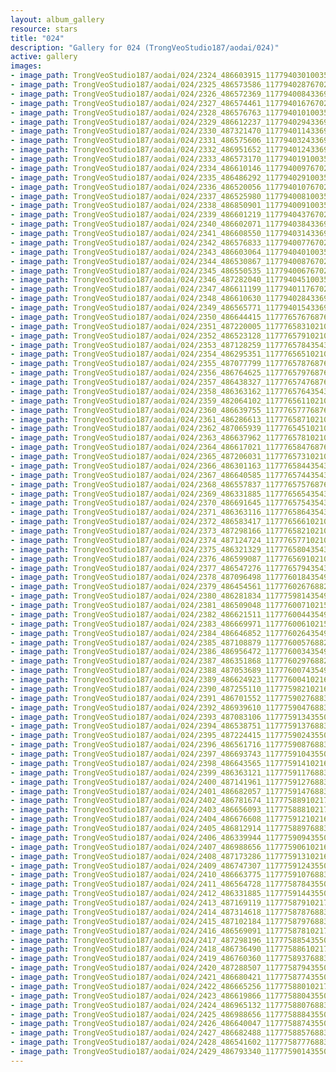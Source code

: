 ```yaml
---
layout: album_gallery
resource: stars
title: "024"
description: "Gallery for 024 (TrongVeoStudio187/aodai/024)"
active: gallery
images:
- image_path: TrongVeoStudio187/aodai/024/2324_486603915_1177940301003575_5597568047655841344_n.jpg
- image_path: TrongVeoStudio187/aodai/024/2325_486573586_1177940287670243_1465414400551619343_n.jpg
- image_path: TrongVeoStudio187/aodai/024/2326_486572369_1177940084336930_7983460558975549696_n.jpg
- image_path: TrongVeoStudio187/aodai/024/2327_486574461_1177940167670255_1784164913316282117_n.jpg
- image_path: TrongVeoStudio187/aodai/024/2328_486576763_1177940101003595_4783949465008454912_n.jpg
- image_path: TrongVeoStudio187/aodai/024/2329_486612237_1177940294336909_5548477104910585784_n.jpg
- image_path: TrongVeoStudio187/aodai/024/2330_487321470_1177940114336927_8547086191637303641_n.jpg
- image_path: TrongVeoStudio187/aodai/024/2331_486575606_1177940324336906_6724468246977799521_n.jpg
- image_path: TrongVeoStudio187/aodai/024/2332_486951652_1177940124336926_8383224829868411082_n.jpg
- image_path: TrongVeoStudio187/aodai/024/2333_486573170_1177940191003586_3897755501886414428_n.jpg
- image_path: TrongVeoStudio187/aodai/024/2334_486610146_1177940097670262_5460038051946199975_n.jpg
- image_path: TrongVeoStudio187/aodai/024/2335_486486292_1177940291003576_6619132016054440905_n.jpg
- image_path: TrongVeoStudio187/aodai/024/2336_486520056_1177940107670261_1622407691454291802_n.jpg
- image_path: TrongVeoStudio187/aodai/024/2337_486525980_1177940081003597_3076104998198625524_n.jpg
- image_path: TrongVeoStudio187/aodai/024/2338_486850901_1177940091003596_7796512956265473114_n.jpg
- image_path: TrongVeoStudio187/aodai/024/2339_486601219_1177940437670228_4343149089735558476_n.jpg
- image_path: TrongVeoStudio187/aodai/024/2340_486602071_1177940384336900_7264996050355908209_n.jpg
- image_path: TrongVeoStudio187/aodai/024/2341_486608550_1177940314336907_2921786128111988615_n.jpg
- image_path: TrongVeoStudio187/aodai/024/2342_486576833_1177940077670264_1888679451210168321_n.jpg
- image_path: TrongVeoStudio187/aodai/024/2343_486603064_1177940401003565_3303222472261694933_n.jpg
- image_path: TrongVeoStudio187/aodai/024/2344_486530867_1177940087670263_7610431172900554524_n.jpg
- image_path: TrongVeoStudio187/aodai/024/2345_486550535_1177940067670265_6395146047804337155_n.jpg
- image_path: TrongVeoStudio187/aodai/024/2346_487282040_1177940451003560_7071624397392982845_n.jpg
- image_path: TrongVeoStudio187/aodai/024/2347_486611199_1177940117670260_6605616976950410550_n.jpg
- image_path: TrongVeoStudio187/aodai/024/2348_486610630_1177940284336910_269817932705164369_n.jpg
- image_path: TrongVeoStudio187/aodai/024/2349_486565771_1177940154336923_3272272025185590071_n.jpg
- image_path: TrongVeoStudio187/aodai/024/2350_486644415_1177765767687695_5020295089386597273_n.jpg
- image_path: TrongVeoStudio187/aodai/024/2351_487220005_1177765831021022_866243502775384130_n.jpg
- image_path: TrongVeoStudio187/aodai/024/2352_486523128_1177765791021026_1976285486757988803_n.jpg
- image_path: TrongVeoStudio187/aodai/024/2353_487128259_1177765784354360_2660695792608876596_n.jpg
- image_path: TrongVeoStudio187/aodai/024/2354_486295351_1177765651021040_3786412457971212392_n.jpg
- image_path: TrongVeoStudio187/aodai/024/2355_487077799_1177765787687693_8254214027243950259_n.jpg
- image_path: TrongVeoStudio187/aodai/024/2356_486764625_1177765797687692_628986537484152869_n.jpg
- image_path: TrongVeoStudio187/aodai/024/2357_486438327_1177765747687697_4744289347563538240_n.jpg
- image_path: TrongVeoStudio187/aodai/024/2358_486363162_1177765764354362_6403996403435075299_n.jpg
- image_path: TrongVeoStudio187/aodai/024/2359_482064102_1177765611021044_3551145215930826548_n.jpg
- image_path: TrongVeoStudio187/aodai/024/2360_486639755_1177765777687694_4749447932772783357_n.jpg
- image_path: TrongVeoStudio187/aodai/024/2361_486286613_1177765871021018_9019971698553970926_n.jpg
- image_path: TrongVeoStudio187/aodai/024/2362_487065939_1177765451021060_3631755552467745168_n.jpg
- image_path: TrongVeoStudio187/aodai/024/2363_486637962_1177765781021027_8703771300035746775_n.jpg
- image_path: TrongVeoStudio187/aodai/024/2364_486617021_1177765847687687_7576503859856290137_n.jpg
- image_path: TrongVeoStudio187/aodai/024/2365_487206031_1177765731021032_777127127412100123_n.jpg
- image_path: TrongVeoStudio187/aodai/024/2366_486301163_1177765844354354_3989618196251390289_n.jpg
- image_path: TrongVeoStudio187/aodai/024/2367_486640585_1177765744354364_3366018570425663465_n.jpg
- image_path: TrongVeoStudio187/aodai/024/2368_486557837_1177765757687696_2776576460566256786_n.jpg
- image_path: TrongVeoStudio187/aodai/024/2369_486331885_1177765654354373_4131638104566894771_n.jpg
- image_path: TrongVeoStudio187/aodai/024/2370_486691645_1177765754354363_8512129373429507066_n.jpg
- image_path: TrongVeoStudio187/aodai/024/2371_486363116_1177765864354352_8990996420922660953_n.jpg
- image_path: TrongVeoStudio187/aodai/024/2372_486583417_1177765661021039_5092182736342803021_n.jpg
- image_path: TrongVeoStudio187/aodai/024/2373_487298166_1177765821021023_3379402683633757029_n.jpg
- image_path: TrongVeoStudio187/aodai/024/2374_487124724_1177765771021028_5384422485272095516_n.jpg
- image_path: TrongVeoStudio187/aodai/024/2375_486321329_1177765804354358_1973943173480174169_n.jpg
- image_path: TrongVeoStudio187/aodai/024/2376_486599087_1177765691021036_3632585334006758455_n.jpg
- image_path: TrongVeoStudio187/aodai/024/2377_486547276_1177765794354359_7541427719794330008_n.jpg
- image_path: TrongVeoStudio187/aodai/024/2378_487096498_1177760184354920_6966764316437115836_n.jpg
- image_path: TrongVeoStudio187/aodai/024/2379_486454561_1177760267688245_2545904206321159802_n.jpg
- image_path: TrongVeoStudio187/aodai/024/2380_486281834_1177759814354957_2061602753535497912_n.jpg
- image_path: TrongVeoStudio187/aodai/024/2381_486509048_1177760071021598_839797908044669726_n.jpg
- image_path: TrongVeoStudio187/aodai/024/2382_486621511_1177760044354934_549893716654055420_n.jpg
- image_path: TrongVeoStudio187/aodai/024/2383_486669971_1177760061021599_2324644410147891490_n.jpg
- image_path: TrongVeoStudio187/aodai/024/2384_486646852_1177760264354912_1793005204424254158_n.jpg
- image_path: TrongVeoStudio187/aodai/024/2385_487108879_1177760057688266_3065954688114011582_n.jpg
- image_path: TrongVeoStudio187/aodai/024/2386_486956472_1177760034354935_485835639668711459_n.jpg
- image_path: TrongVeoStudio187/aodai/024/2387_486351868_1177760297688242_3838850832640334454_n.jpg
- image_path: TrongVeoStudio187/aodai/024/2388_487053689_1177760074354931_7112950019368671076_n.jpg
- image_path: TrongVeoStudio187/aodai/024/2389_486624923_1177760041021601_887535800671673023_n.jpg
- image_path: TrongVeoStudio187/aodai/024/2390_487255110_1177759821021623_2960068969463806066_n.jpg
- image_path: TrongVeoStudio187/aodai/024/2391_486701552_1177759027688369_4445123987560989081_n.jpg
- image_path: TrongVeoStudio187/aodai/024/2392_486939610_1177759047688367_6339868803783080552_n.jpg
- image_path: TrongVeoStudio187/aodai/024/2393_487083106_1177759134355025_6039986334088432468_n.jpg
- image_path: TrongVeoStudio187/aodai/024/2394_486538751_1177759137688358_7914199150611409101_n.jpg
- image_path: TrongVeoStudio187/aodai/024/2395_487224415_1177759024355036_3497025409717040391_n.jpg
- image_path: TrongVeoStudio187/aodai/024/2396_486561716_1177759087688363_5906823238633076967_n.jpg
- image_path: TrongVeoStudio187/aodai/024/2397_486693743_1177759104355028_1195731323664301471_n.jpg
- image_path: TrongVeoStudio187/aodai/024/2398_486643565_1177759141021691_8800130579084351523_n.jpg
- image_path: TrongVeoStudio187/aodai/024/2399_486363121_1177759117688360_7862664244445026521_n.jpg
- image_path: TrongVeoStudio187/aodai/024/2400_487141961_1177759127688359_8069382973493016910_n.jpg
- image_path: TrongVeoStudio187/aodai/024/2401_486682057_1177759147688357_3864277805015732637_n.jpg
- image_path: TrongVeoStudio187/aodai/024/2402_486781674_1177758891021716_5820882587442322069_n.jpg
- image_path: TrongVeoStudio187/aodai/024/2403_486656093_1177758881021717_1386376253055882510_n.jpg
- image_path: TrongVeoStudio187/aodai/024/2404_486676608_1177759121021693_7552071818429822338_n.jpg
- image_path: TrongVeoStudio187/aodai/024/2405_486812914_1177758897688382_548867066848134750_n.jpg
- image_path: TrongVeoStudio187/aodai/024/2406_486339944_1177759094355029_5472948478985861156_n.jpg
- image_path: TrongVeoStudio187/aodai/024/2407_486988656_1177759061021699_6280078562514051477_n.jpg
- image_path: TrongVeoStudio187/aodai/024/2408_487173286_1177759131021692_6608013905222073921_n.jpg
- image_path: TrongVeoStudio187/aodai/024/2409_486747307_1177759124355026_6059155839019035171_n.jpg
- image_path: TrongVeoStudio187/aodai/024/2410_486663775_1177759107688361_7107096188949005751_n.jpg
- image_path: TrongVeoStudio187/aodai/024/2411_486564728_1177758784355060_3048634937913998698_n.jpg
- image_path: TrongVeoStudio187/aodai/024/2412_486331885_1177759144355024_4224731463177268147_n.jpg
- image_path: TrongVeoStudio187/aodai/024/2413_487169119_1177758791021726_4175292716076669129_n.jpg
- image_path: TrongVeoStudio187/aodai/024/2414_487314618_1177758787688393_2011288949620651206_n.jpg
- image_path: TrongVeoStudio187/aodai/024/2415_487102184_1177758797688392_1472766667176443918_n.jpg
- image_path: TrongVeoStudio187/aodai/024/2416_486569091_1177758781021727_6658647318831352687_n.jpg
- image_path: TrongVeoStudio187/aodai/024/2417_487298196_1177758854355053_8835203721440195096_n.jpg
- image_path: TrongVeoStudio187/aodai/024/2418_486736490_1177758861021719_7597887757941564381_n.jpg
- image_path: TrongVeoStudio187/aodai/024/2419_486760360_1177758937688378_1414338961808648551_n.jpg
- image_path: TrongVeoStudio187/aodai/024/2420_487288507_1177758794355059_1014629516252420209_n.jpg
- image_path: TrongVeoStudio187/aodai/024/2421_486680421_1177758774355061_1282338162719301769_n.jpg
- image_path: TrongVeoStudio187/aodai/024/2422_486665256_1177758801021725_791853087690983725_n.jpg
- image_path: TrongVeoStudio187/aodai/024/2423_486619866_1177758804355058_4667198389918700718_n.jpg
- image_path: TrongVeoStudio187/aodai/024/2424_486965132_1177758807688391_8735114453306179396_n.jpg
- image_path: TrongVeoStudio187/aodai/024/2425_486988656_1177758884355050_5655000186074574022_n.jpg
- image_path: TrongVeoStudio187/aodai/024/2426_486640047_1177758874355051_4602152808726331499_n.jpg
- image_path: TrongVeoStudio187/aodai/024/2427_486682488_1177758857688386_464738750008690365_n.jpg
- image_path: TrongVeoStudio187/aodai/024/2428_486541602_1177758777688394_3561899364051024951_n.jpg
- image_path: TrongVeoStudio187/aodai/024/2429_486793340_1177759014355037_5554415051544396776_n.jpg
---
```

